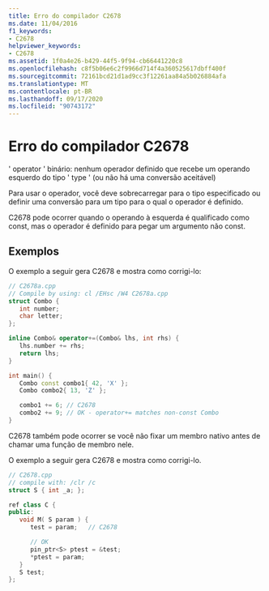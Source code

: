 ```yaml
---
title: Erro do compilador C2678
ms.date: 11/04/2016
f1_keywords:
- C2678
helpviewer_keywords:
- C2678
ms.assetid: 1f0a4e26-b429-44f5-9f94-cb66441220c8
ms.openlocfilehash: c8f5b06e6c2f9966d714f4a360525617dbff400f
ms.sourcegitcommit: 72161bcd21d1ad9cc3f12261aa84a5b026884afa
ms.translationtype: MT
ms.contentlocale: pt-BR
ms.lasthandoff: 09/17/2020
ms.locfileid: "90743172"
---
```

# <a name="compiler-error-c2678"></a>Erro do compilador C2678

' operator ' binário: nenhum operador definido que recebe um operando esquerdo do tipo ' type ' (ou não há uma conversão aceitável)

Para usar o operador, você deve sobrecarregar para o tipo especificado ou definir uma conversão para um tipo para o qual o operador é definido.

C2678 pode ocorrer quando o operando à esquerda é qualificado como const, mas o operador é definido para pegar um argumento não const.

## <a name="examples"></a>Exemplos

O exemplo a seguir gera C2678 e mostra como corrigi-lo:

```cpp
// C2678a.cpp
// Compile by using: cl /EHsc /W4 C2678a.cpp
struct Combo {
   int number;
   char letter;
};

inline Combo& operator+=(Combo& lhs, int rhs) {
   lhs.number += rhs;
   return lhs;
}

int main() {
   Combo const combo1{ 42, 'X' };
   Combo combo2{ 13, 'Z' };

   combo1 += 6; // C2678
   combo2 += 9; // OK - operator+= matches non-const Combo
}
```

C2678 também pode ocorrer se você não fixar um membro nativo antes de chamar uma função de membro nele.

O exemplo a seguir gera C2678 e mostra como corrigi-lo.

```cpp
// C2678.cpp
// compile with: /clr /c
struct S { int _a; };

ref class C {
public:
   void M( S param ) {
      test = param;   // C2678

      // OK
      pin_ptr<S> ptest = &test;
      *ptest = param;
   }
   S test;
};
```
